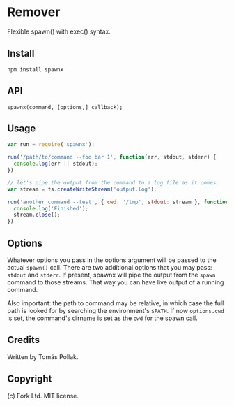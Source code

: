 Remover
======

Flexible spawn() with exec() syntax.

Install
-------

    npm install spawnx

API
---

    spawnx(command, [options,] callback);


Usage
-----

``` js
var run = require('spawnx');

run('/path/to/command --foo bar 1', function(err, stdout, stderr) {
  console.log(err || stdout);
})

// let's pipe the output from the command to a log file as it comes.
var stream = fs.createWriteStream('output.log');

run('another_command --test', { cwd: '/tmp', stdout: stream }, function(err) {
  console.log('Finished');
  stream.close();
})
```

Options
-------

Whatever options you pass in the options argument will be passed to the actual
`spawn()` call. There are two additional options that you may pass: `stdout` and
`stderr`. If present, spawnx will pipe the output from the `spawn` command to
those streams. That way you can have live output of a running command.

Also important: the path to command may be relative, in which case the full
path is looked for by searching the environment's `$PATH`. If now `options.cwd` is
set, the command's dirname is set as the `cwd` for the spawn call.

Credits
-------
Written by Tomás Pollak.

Copyright
---------
(c) Fork Ltd. MIT license.
